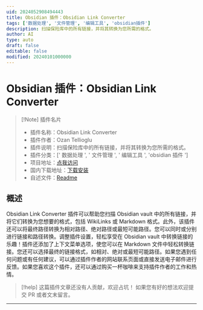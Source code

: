 ```yaml
---
uid: 2024052908494443
title: Obsidian 插件：Obsidian Link Converter
tags: ['数据处理', '文件管理', '编辑工具', 'obsidian插件']
description: 扫描保险库中的所有链接，并将其转换为您所需的格式。
author: AI
type: auto
draft: false
editable: false
modified: 20240101000000
---
```


# Obsidian 插件：Obsidian Link Converter

> [!Note] 插件名片
> - 插件名称：Obsidian Link Converter
> - 插件作者：Ozan Tellioglu
> - 插件说明：扫描保险库中的所有链接，并将其转换为您所需的格式。
> - 插件分类：[' 数据处理 ', ' 文件管理 ', ' 编辑工具 ', 'obsidian 插件 ']
> - 项目地址：[点我访问](https://github.com/ozntel/obsidian-link-converter)
> - 国内下载地址：[下载安装](https://pkmer.cn/products/plugin/pluginMarket/?obsidian-link-converter)
> - 自述文件：[Readme](https://ghproxy.net/https://raw.githubusercontent.com/ozntel/obsidian-link-converter/main/README.md)

## 概述

Obsidian Link Converter 插件可以帮助您扫描 Obsidian vault 中的所有链接，并将它们转换为您想要的格式，包括 WikiLinks 或 Markdown 格式。此外，该插件还可以将最终路径转换为相对路径、绝对路径或最短可能路径。您可以同时或分别进行链接和路径转换。调整插件设置，轻松享受在 Obsidian vault 中转换链接的乐趣！插件还添加了上下文菜单选项，使您可以在 Markdown 文件中轻松转换链接。您还可以选择最终的链接格式，如相对、绝对或最短可能路径。如果您遇到任何问题或有任何建议，可以通过插件作者的网站联系页面或直接发送电子邮件进行反馈。如果您喜欢这个插件，还可以通过购买一杯咖啡来支持插件作者的工作和热情。

> [!help]
> 这篇插件文章还没有人贡献，欢迎占坑！
> 如果您有好的想法欢迎提交 PR 或者文末留言。

---



